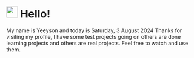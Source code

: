  <h1>
    <img src="https://emojis.slackmojis.com/emojis/images/1643510097/45343/hi.gif?1643510097" width="30"/> 
    Hello!
 </h1>
 <p>
    My name is Yeeyson and today is Saturday, 3 August 2024
    Thanks for visiting my profile, I have some test projects going on others are done learning projects and others are real projects.
    Feel free to watch and use them.
 </p>